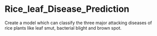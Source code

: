 # Rice_leaf_Disease_Prediction
Create a model which can classify the three major attacking diseases of rice plants like leaf smut, bacterial blight and brown spot.

